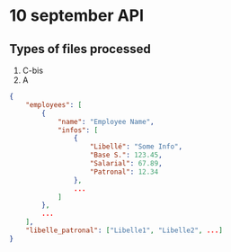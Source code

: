 # 10 september API

## Types of files processed

1. C-bis
2. A

```json
{
    "employees": [
        {
            "name": "Employee Name",
            "infos": [
                {
                    "Libellé": "Some Info",
                    "Base S.": 123.45,
                    "Salarial": 67.89,
                    "Patronal": 12.34
                },
                ...
            ]
        },
        ...
    ],
    "libelle_patronal": ["Libelle1", "Libelle2", ...]
}
```
